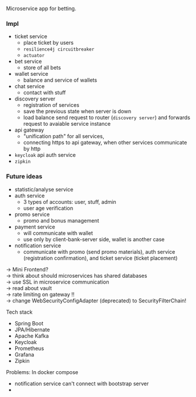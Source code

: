 Microservice app for betting. 

### Impl
* ticket service 
  * place ticket by users
  * `resilience4j circuitbreaker`
  * `actuator`
* bet service 
  * store of all bets
* wallet service 
  * balance and service of wallets
* chat service 
  * contact with stuff
* discovery server 
  * registration of services
  * save the previous state when server is down
  * load balance send request to router (`discovery server`) and forwards request to avaiable service instance 
* api gateway 
  * "unification path" for all services, 
  * connecting https to api gateway, when other services communicate by http
* `keycloak` api auth service
* `zipkin`


### Future ideas
* statistic/analyse service
* auth service
  * 3 types of accounts: user, stuff, admin
  * user age verification
* promo service
  * promo and bonus management
* payment service
  * will communicate with wallet
  * use only by client-bank-server side, wallet is another case
* notification service
  * communicate with promo (send promo materials), auth service (registration confirmation), and ticket service (ticket placement)


-> Mini Frontend? \
-> think about should microservices has shared databases \
-> use SSL in microservice communication \
-> read about vault \
-> rate limiting on gateway !! \
-> change WebSecurityConfigAdapter (deprecated) to SecurityFilterChain!


Tech stack
* Spring Boot
* JPA/Hibernate
* Apache Kafka
* Keycloak
* Prometheus
* Grafana
* Zipkin

Problems:
In docker compose
* notification service can't connect with bootstrap server
* 
